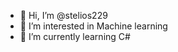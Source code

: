 - 👋 Hi, I’m @stelios229
- 👀 I’m interested in Machine learning
- 🌱 I’m currently learning C#

<!---
stelios229/stelios229 is a ✨ special ✨ repository because its `README.md` (this file) appears on your GitHub profile.
You can click the Preview link to take a look at your changes.
--->
